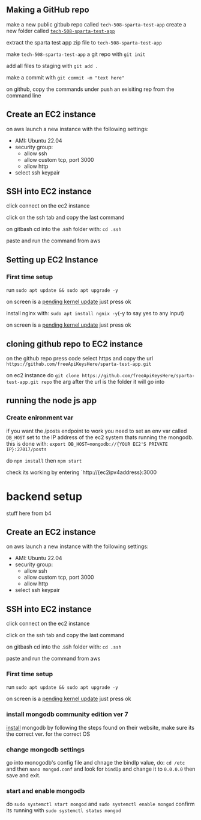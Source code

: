 ## Making a GitHub repo

make a new public gitbub repo called `tech-508-sparta-test-app`
create a new folder called [`tech-508-sparta-test-app`](/f/gitStuff/tech508-sparta-test-app)

extract the sparta test app zip file to `tech-508-sparta-test-app`

make `tech-508-sparta-test-app` a git repo with `git init`

add all files to staging with `git add .`

make a commit with `git commit -m "text here"`

on github, copy the commands under push an exisiting rep from the command line

## Create an EC2 instance

on aws launch a new instance with the following settings:

- AMI: Ubuntu 22.04
- security group: 
  - allow ssh
  - allow custom tcp, port 3000
  - allow http
- select ssh keypair
  
## SSH into EC2 instance 

click connect on the ec2 instance 

click on the ssh tab and copy the last command 

on gitbash cd into the .ssh folder with: `cd .ssh`

paste and run the command from aws

## Setting up EC2 Instance 

### First time setup

run `sudo apt update && sudo apt upgrade -y` 

on screen is a [pending kernel update](F:\gitStuff\tech508-sparta-test-app\images\Screenshot_5.png) just press ok 

install nginx with: `sudo apt install ngnix -y`(-y to say yes to any input)

on screen is a [pending kernel update](F:\gitStuff\tech508-sparta-test-app\images\Screenshot_5.png) just press ok 

## cloning github repo to EC2 instance

on the github repo press code select https and copy the url `https://github.com/freeApiKeysHere/sparta-test-app.git` 

on ec2 instance do `git clone https://github.com/freeApiKeysHere/sparta-test-app.git repo` the arg after the url is the folder it will go into

## running the node js app


### Create enironment var

if you want the /posts endpoint to work you need to set an env var called `DB_HOST` set to the IP address of the ec2 system thats running the mongodb. this is done with: `export DB_HOST=mongodb://{YOUR EC2'S PRIVATE IP}:27017/posts`

do `npm install`
then `npm start`

check its working by entering `http://{ec2ipv4address}:3000


# backend setup

stuff here from b4

## Create an EC2 instance

on aws launch a new instance with the following settings:

- AMI: Ubuntu 22.04
- security group: 
  - allow ssh
  - allow custom tcp, port 3000
  - allow http
- select ssh keypair
  
## SSH into EC2 instance 

click connect on the ec2 instance 

click on the ssh tab and copy the last command 

on gitbash cd into the .ssh folder with: `cd .ssh`

paste and run the command from aws

### First time setup

run `sudo apt update && sudo apt upgrade -y` 

on screen is a [pending kernel update](F:\gitStuff\tech508-sparta-test-app\images\Screenshot_5.png) just press ok 

### install mongodb community edition ver 7

[install](https://www.mongodb.com/docs/v7.0/tutorial/install-mongodb-on-ubuntu/) mongodb by following the steps found on their website, make sure its the correct ver. for the correct OS

### change mongodb settings

go into monogodb's config file and chnage the bindIp value, do: `cd /etc` and then `nano mongod.conf` and look for `bindIp` and change it to `0.0.0.0` then save and exit.

### start and enable mongodb

do `sudo systemctl start mongod`
and `sudo systemctl enable mongod`
confirm its running with `sudo systemctl status mongod`

